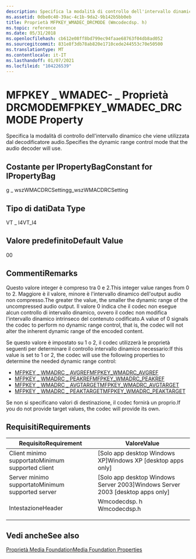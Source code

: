 ```yaml
---
description: Specifica la modalità di controllo dell'intervallo dinamico che viene utilizzata dal decodificatore audio.
ms.assetid: 0dbe0c40-39ac-4c1b-9da2-9b142b5bb0eb
title: Proprietà MFPKEY_WMADEC_DRCMODE (Wmcodecdsp. h)
ms.topic: reference
ms.date: 05/31/2018
ms.openlocfilehash: cb612e08ff8bd799ec94faae68763f04db8ad052
ms.sourcegitcommit: 831e8f3db78ab820e1710cede244553c70e50500
ms.translationtype: MT
ms.contentlocale: it-IT
ms.lasthandoff: 01/07/2021
ms.locfileid: "104226539"
---
```

# <a name="mfpkey_wmadec_drcmode-property"></a><span data-ttu-id="ee775-103">MFPKEY \_ WMADEC- \_ Proprietà DRCMODE</span><span class="sxs-lookup"><span data-stu-id="ee775-103">MFPKEY\_WMADEC\_DRCMODE Property</span></span>

<span data-ttu-id="ee775-104">Specifica la modalità di controllo dell'intervallo dinamico che viene utilizzata dal decodificatore audio.</span><span class="sxs-lookup"><span data-stu-id="ee775-104">Specifies the dynamic range control mode that the audio decoder will use.</span></span>

## <a name="constant-for-ipropertybag"></a><span data-ttu-id="ee775-105">Costante per IPropertyBag</span><span class="sxs-lookup"><span data-stu-id="ee775-105">Constant for IPropertyBag</span></span>

<span data-ttu-id="ee775-106">g \_ wszWMACDRCSetting</span><span class="sxs-lookup"><span data-stu-id="ee775-106">g\_wszWMACDRCSetting</span></span>

## <a name="data-type"></a><span data-ttu-id="ee775-107">Tipo di dati</span><span class="sxs-lookup"><span data-stu-id="ee775-107">Data Type</span></span>

<span data-ttu-id="ee775-108">VT \_ I4</span><span class="sxs-lookup"><span data-stu-id="ee775-108">VT\_I4</span></span>

## <a name="default-value"></a><span data-ttu-id="ee775-109">Valore predefinito</span><span class="sxs-lookup"><span data-stu-id="ee775-109">Default Value</span></span>

<span data-ttu-id="ee775-110">0</span><span class="sxs-lookup"><span data-stu-id="ee775-110">0</span></span>

## <a name="remarks"></a><span data-ttu-id="ee775-111">Commenti</span><span class="sxs-lookup"><span data-stu-id="ee775-111">Remarks</span></span>

<span data-ttu-id="ee775-112">Questo valore integer è compreso tra 0 e 2.</span><span class="sxs-lookup"><span data-stu-id="ee775-112">This integer value ranges from 0 to 2.</span></span> <span data-ttu-id="ee775-113">Maggiore è il valore, minore è l'intervallo dinamico dell'output audio non compresso.</span><span class="sxs-lookup"><span data-stu-id="ee775-113">The greater the value, the smaller the dynamic range of the uncompressed audio output.</span></span> <span data-ttu-id="ee775-114">Il valore 0 indica che il codec non esegue alcun controllo di intervallo dinamico, ovvero il codec non modifica l'intervallo dinamico intrinseco del contenuto codificato.</span><span class="sxs-lookup"><span data-stu-id="ee775-114">A value of 0 signals the codec to perform no dynamic range control, that is, the codec will not alter the inherent dynamic range of the encoded content.</span></span>

<span data-ttu-id="ee775-115">Se questo valore è impostato su 1 o 2, il codec utilizzerà le proprietà seguenti per determinare il controllo intervallo dinamico necessario:</span><span class="sxs-lookup"><span data-stu-id="ee775-115">If this value is set to 1 or 2, the codec will use the following properties to determine the needed dynamic range control:</span></span>

-   [<span data-ttu-id="ee775-116">MFPKEY \_ WMADRC \_ AVGREF</span><span class="sxs-lookup"><span data-stu-id="ee775-116">MFPKEY\_WMADRC\_AVGREF</span></span>](mfpkey-wmadrc-avgrefproperty.md)
-   [<span data-ttu-id="ee775-117">MFPKEY \_ WMADRC \_ PEAKREF</span><span class="sxs-lookup"><span data-stu-id="ee775-117">MFPKEY\_WMADRC\_PEAKREF</span></span>](mfpkey-wmadrc-peakrefproperty.md)
-   [<span data-ttu-id="ee775-118">MFPKEY \_ WMADRC \_ AVGTARGET</span><span class="sxs-lookup"><span data-stu-id="ee775-118">MFPKEY\_WMADRC\_AVGTARGET</span></span>](mfpkey-wmadrc-avgtargetproperty.md)
-   [<span data-ttu-id="ee775-119">MFPKEY \_ WMADRC \_ PEAKTARGET</span><span class="sxs-lookup"><span data-stu-id="ee775-119">MFPKEY\_WMADRC\_PEAKTARGET</span></span>](mfpkey-wmadrc-peaktargetproperty.md)

<span data-ttu-id="ee775-120">Se non si specificano valori di destinazione, il codec fornirà un proprio.</span><span class="sxs-lookup"><span data-stu-id="ee775-120">If you do not provide target values, the codec will provide its own.</span></span>

## <a name="requirements"></a><span data-ttu-id="ee775-121">Requisiti</span><span class="sxs-lookup"><span data-stu-id="ee775-121">Requirements</span></span>



| <span data-ttu-id="ee775-122">Requisito</span><span class="sxs-lookup"><span data-stu-id="ee775-122">Requirement</span></span> | <span data-ttu-id="ee775-123">Valore</span><span class="sxs-lookup"><span data-stu-id="ee775-123">Value</span></span> |
|-------------------------------------|-----------------------------------------------------------------------------------------|
| <span data-ttu-id="ee775-124">Client minimo supportato</span><span class="sxs-lookup"><span data-stu-id="ee775-124">Minimum supported client</span></span><br/> | <span data-ttu-id="ee775-125">\[Solo app desktop Windows XP\]</span><span class="sxs-lookup"><span data-stu-id="ee775-125">Windows XP \[desktop apps only\]</span></span><br/>                                             |
| <span data-ttu-id="ee775-126">Server minimo supportato</span><span class="sxs-lookup"><span data-stu-id="ee775-126">Minimum supported server</span></span><br/> | <span data-ttu-id="ee775-127">\[Solo app desktop Windows Server 2003\]</span><span class="sxs-lookup"><span data-stu-id="ee775-127">Windows Server 2003 \[desktop apps only\]</span></span><br/>                                    |
| <span data-ttu-id="ee775-128">Intestazione</span><span class="sxs-lookup"><span data-stu-id="ee775-128">Header</span></span><br/>                   | <dl> <span data-ttu-id="ee775-129"><dt>Wmcodecdsp. h</dt></span><span class="sxs-lookup"><span data-stu-id="ee775-129"><dt>Wmcodecdsp.h</dt></span></span> </dl> |



## <a name="see-also"></a><span data-ttu-id="ee775-130">Vedi anche</span><span class="sxs-lookup"><span data-stu-id="ee775-130">See also</span></span>

<dl> <dt>

[<span data-ttu-id="ee775-131">Proprietà Media Foundation</span><span class="sxs-lookup"><span data-stu-id="ee775-131">Media Foundation Properties</span></span>](media-foundation-properties.md)
</dt> </dl>

 

 




